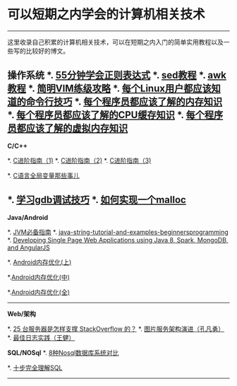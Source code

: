 
# 可以短期之内学会的计算机相关技术 #

----------

这里收录自己积累的计算机相关技术，可以在短期之内入门的简单实用教程以及一些写的比较好的博文。

**操作系统**
*. [55分钟学会正则表达式](https://github.com/LippiOuYang/practical-computer-skills/blob/master/src/30-minutes-to-learn-regex.md)
*. [sed教程](https://github.com/LippiOuYang/practical-computer-skills/blob/master/src/sed.md)
*. [awk教程](https://github.com/LippiOuYang/practical-computer-skills/blob/master/src/awk.md)
*. [简明VIM练级攻略](https://github.com/LippiOuYang/practical-computer-skills/blob/master/src/vim.md)
*. [每个Linux用户都应该知道的命令行技巧](https://github.com/LippiOuYang/practical-computer-skills/blob/master/src/use-linux.md)
*. [每个程序员都应该了解的内存知识](https://github.com/LippiOuYang/practical-computer-skills/blob/master/src/memory.md) 
*. [每个程序员都应该了解的CPU缓存知识](https://github.com/LippiOuYang/practical-computer-skills/blob/master/src/cpu-cache.md) 
*. [每个程序员都应该了解的虚拟内存知识](https://github.com/LippiOuYang/practical-computer-skills/blob/master/src/virtual-memory.md) 
----------------------------------


**C/C++**

*. [C进阶指南（1)](https://github.com/LippiOuYang/practical-computer-skills/blob/master/src/c1.md)
*. [C进阶指南（2)](https://github.com/LippiOuYang/practical-computer-skills/blob/master/src/c2.md)
*. [C进阶指南（3)](https://github.com/LippiOuYang/practical-computer-skills/blob/master/src/c3.md)

*. [C语言全局变量那些事儿](https://github.com/LippiOuYang/practical-computer-skills/blob/master/src/c-globle-variable.md)

*. [学习gdb调试技巧](https://github.com/hellogcc/100-gdb-tips)
*. [如何实现一个malloc](https://github.com/LippiOuYang/practical-computer-skills/blob/master/src/malloc.md)
------------------------------------

**Java/Android**

*. [JVM必备指南](https://github.com/LippiOuYang/practical-computer-skills/blob/master/src/jvm.md)
*. [java-string-tutorial-and-examples-beginnersprogramming](https://github.com/LippiOuYang/practical-computer-skills/blob/master/src/java-string.md)
*. [Developing Single Page Web Applications using Java 8, Spark, MongoDB, and AngularJS](https://github.com/LippiOuYang/practical-computer-skills/blob/master/src/Developing-Single-Page-Web-Applications.md)

*. [Android内存优化(上)](https://github.com/LippiOuYang/practical-computer-skills/blob/master/src/android-memory-prof1.md)

*.[Android内存优化(中)](https://github.com/LippiOuYang/practical-computer-skills/blob/master/src/android-memory-prof2.md)

*.[Android内存优化(全)](https://github.com/LippiOuYang/practical-computer-skills/blob/master/src/android-memory-prof3.md)
 
-----------------------------------

**Web/架构**

*. [25 台服务器是怎样支撑 StackOverflow 的？](https://github.com/LippiOuYang/practical-computer-skills/blob/master/src/how-stackoverflow-works.md)
*. [图片服务架构演进（孔凡勇）](https://github.com/LippiOuYang/practical-computer-skills/blob/master/src/picture-server.md)
*. [最佳日志实践（王健）](https://github.com/LippiOuYang/practical-computer-skills/blob/master/src/logging.md)


**SQL/NOSql**
*. [8种Nosql数据库系统对比](https://github.com/LippiOuYang/practical-computer-skills/blob/master/src/nosql.md)

*. [十步完全理解SQL](https://github.com/LippiOuYang/practical-computer-skills/blob/master/src/sql.md)

----------------------------------

